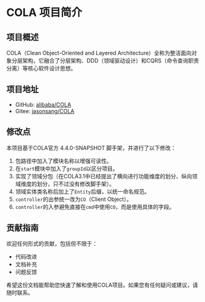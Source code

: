 # COLA 项目简介

## 项目概述

COLA（Clean Object-Oriented and Layered Architecture）全称为整洁面向对象分层架构，它融合了分层架构、DDD（领域驱动设计）和CQRS（命令查询职责分离）等核心软件设计思想。

## 项目地址

- GitHub: [alibaba/COLA](https://github.com/alibaba/COLA)
- Gitee: [jasonsang/COLA](https://gitee.com/jasonsang/COLA)

## 修改点

本项目基于COLA官方 4.4.0-SNAPSHOT 脚手架，并进行了以下修改：

1. 包路径中加入了模块名称以增强可读性。
2. 在`start`模块中加入了`groupId`以区分项目。
3. 实现了领域分包（在COLA3.1中已经提出了横向进行功能维度的划分、纵向领域维度的划分，只不过没有修改脚手架）。
4. 领域实体类名称后加上了`Entity`后缀，以统一命名规范。
5. `controller`的出参统一改为`CO`（Client Object）。
6. `controller`的入参避免直接在`cmd`中使用`CO`，而是使用具体的字段。

## 贡献指南

欢迎任何形式的贡献，包括但不限于：

- 代码改进
- 文档补充
- 问题反馈

希望这份文档能帮助您快速了解和使用COLA项目。如果您有任何疑问或建议，请随时联系。